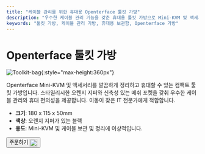 ```yaml
---
title: "케이블 관리를 위한 휴대용 Openterface 툴킷 가방"
description: "우수한 케이블 관리 기능을 갖춘 휴대용 툴킷 가방으로 Mini-KVM 및 액세서리를 손쉽게 정리하고 휴대하세요."
keywords: "툴킷 가방, 케이블 관리 가방, 휴대용 보관함, Openterface 가방"
---
```


# Openterface 툴킷 가방

![Toolkit-bag](https://assets.openterface.com/images/product/part/OP-06-BAG-TOOLKIT.webp){:style="max-height:360px"}

Openterface Mini-KVM 및 액세서리를 깔끔하게 정리하고 휴대할 수 있는 컴팩트 툴킷 가방입니다. 스타일리시한 오렌지 지퍼와 신축성 있는 메쉬 포켓을 갖춰 우수한 케이블 관리와 휴대 편의성을 제공합니다. 이동이 잦은 IT 전문가에게 적합합니다.

- **크기**: 180 x 115 x 50mm
- **색상**: 오렌지 지퍼가 있는 블랙
- **용도**: Mini-KVM 및 케이블 보관 및 정리에 이상적입니다.

<button class="md-button" onclick="window.location.href='https://shop.techxartisan.com/products/openterface-toolkit-bag'">주문하기 <img src="https://assets.openterface.com/images/trademark/txa.svg" alt="TxA Shop" style="vertical-align: middle; height: 20px;"></button>